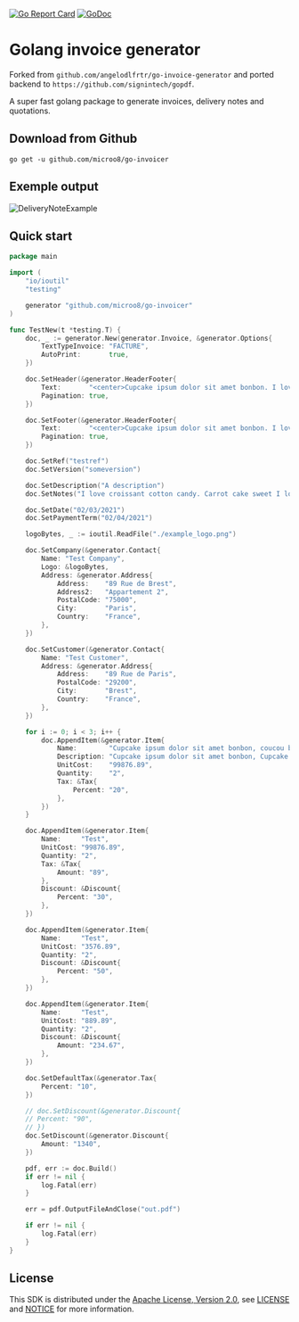 [![Go Report Card](https://goreportcard.com/badge/github.com/microo8/go-invoicer)](https://goreportcard.com/report/github.com/microo8/go-invoicer)
[![GoDoc](https://godoc.org/github.com/microo8/go-invoicer?status.svg)](https://godoc.org/github.com/microo8/go-invoicer)

# Golang invoice generator

Forked from `github.com/angelodlfrtr/go-invoice-generator` and ported backend to `https://github.com/signintech/gopdf`.

A super fast golang package to generate invoices, delivery notes and quotations.

## Download from Github

```
go get -u github.com/microo8/go-invoicer
```

## Exemple output

![DeliveryNoteExample](example.png)

## Quick start

```go
package main

import (
	"io/ioutil"
	"testing"

	generator "github.com/microo8/go-invoicer"
)

func TestNew(t *testing.T) {
	doc, _ := generator.New(generator.Invoice, &generator.Options{
		TextTypeInvoice: "FACTURE",
		AutoPrint:       true,
	})

	doc.SetHeader(&generator.HeaderFooter{
		Text:       "<center>Cupcake ipsum dolor sit amet bonbon. I love croissant cotton candy. Carrot cake sweet I love sweet roll cake powder.</center>",
		Pagination: true,
	})

	doc.SetFooter(&generator.HeaderFooter{
		Text:       "<center>Cupcake ipsum dolor sit amet bonbon. I love croissant cotton candy. Carrot cake sweet I love sweet roll cake powder.</center>",
		Pagination: true,
	})

	doc.SetRef("testref")
	doc.SetVersion("someversion")

	doc.SetDescription("A description")
	doc.SetNotes("I love croissant cotton candy. Carrot cake sweet I love sweet roll cake powder! I love croissant cotton candy. Carrot cake sweet I love sweet roll cake powder! I love croissant cotton candy. Carrot cake sweet I love sweet roll cake powder! I love croissant cotton candy. Carrot cake sweet I love sweet roll cake powder! ")

	doc.SetDate("02/03/2021")
	doc.SetPaymentTerm("02/04/2021")

	logoBytes, _ := ioutil.ReadFile("./example_logo.png")

	doc.SetCompany(&generator.Contact{
		Name: "Test Company",
		Logo: &logoBytes,
		Address: &generator.Address{
			Address:    "89 Rue de Brest",
			Address2:   "Appartement 2",
			PostalCode: "75000",
			City:       "Paris",
			Country:    "France",
		},
	})

	doc.SetCustomer(&generator.Contact{
		Name: "Test Customer",
		Address: &generator.Address{
			Address:    "89 Rue de Paris",
			PostalCode: "29200",
			City:       "Brest",
			Country:    "France",
		},
	})

	for i := 0; i < 3; i++ {
		doc.AppendItem(&generator.Item{
			Name:        "Cupcake ipsum dolor sit amet bonbon, coucou bonbon lala jojo, mama titi toto",
			Description: "Cupcake ipsum dolor sit amet bonbon, Cupcake ipsum dolor sit amet bonbon, Cupcake ipsum dolor sit amet bonbon",
			UnitCost:    "99876.89",
			Quantity:    "2",
			Tax: &Tax{
				Percent: "20",
			},
		})
	}

	doc.AppendItem(&generator.Item{
		Name:     "Test",
		UnitCost: "99876.89",
		Quantity: "2",
		Tax: &Tax{
			Amount: "89",
		},
		Discount: &Discount{
			Percent: "30",
		},
	})

	doc.AppendItem(&generator.Item{
		Name:     "Test",
		UnitCost: "3576.89",
		Quantity: "2",
		Discount: &Discount{
			Percent: "50",
		},
	})

	doc.AppendItem(&generator.Item{
		Name:     "Test",
		UnitCost: "889.89",
		Quantity: "2",
		Discount: &Discount{
			Amount: "234.67",
		},
	})

	doc.SetDefaultTax(&generator.Tax{
		Percent: "10",
	})

	// doc.SetDiscount(&generator.Discount{
	// Percent: "90",
	// })
	doc.SetDiscount(&generator.Discount{
		Amount: "1340",
	})

	pdf, err := doc.Build()
	if err != nil {
		log.Fatal(err)
	}

	err = pdf.OutputFileAndClose("out.pdf")

	if err != nil {
		log.Fatal(err)
	}
}

```

## License

This SDK is distributed under the
[Apache License, Version 2.0](http://www.apache.org/licenses/LICENSE-2.0),
see [LICENSE](./LICENSE) and [NOTICE](./NOTICE) for more information.
